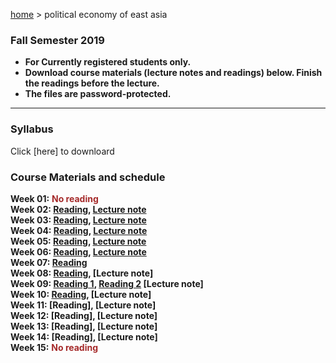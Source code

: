 [home](https://hirosasada.github.io/) > political economy of east asia   
### Fall Semester 2019  
- **For Currently registered students only.**  
- **Download course materials (lecture notes and readings) below. Finish the readings before the lecture.**  
- **The files are password-protected.**  
__________________________________________________________  
  
### Syllabus  
  Click [here] to downloard   
   
### Course Materials and schedule  
  
**Week 01:** **<font color="Brown">No reading</font>**    
**Week 02: [Reading](https://drive.google.com/open?id=1neyb1D6IANaaxw-pO52b5WEDGtk7Tw4u), [Lecture note](https://drive.google.com/open?id=17JhKLGHVqTdDSQvBfQgzFi76sDQs-_L2)**    
**Week 03: [Reading](https://drive.google.com/open?id=1Yz5rLmOBIthgbqry350WfQQnv831BOV8), [Lecture note](https://drive.google.com/open?id=1D6vJypy8C2m-xn-2Ev2xl1bxGEzDkuho)**   
**Week 04: [Reading](https://drive.google.com/open?id=1HjHSdACZEkCXGbVBEOK8HCNIUitjjpb7), [Lecture note](https://drive.google.com/open?id=1z1ulQ4dFwshGg5LRdK9Al3VYf_-71M3l)**   
**Week 05: [Reading](https://drive.google.com/open?id=1osRi17xDqCOIgldmComKqV4o3EKoWfZ8), [Lecture note](https://drive.google.com/open?id=1DlvTyTCjNrXqpd0AEwDN1Onxt6wUSWb6)**     
**Week 06: [Reading](https://drive.google.com/open?id=10RtH7cMsiNg_cy4WVKShjKTC79mCWbSx), [Lecture note](https://drive.google.com/open?id=17Buy0wRi25wdA5APuWwS-8FFe3LQ_IJ9)**     
**Week 07: [Reading](https://drive.google.com/open?id=1M5msNr7Jd71hakm9Q6gG8aqZM8ju1mR6)**      
**Week 08: [Reading](https://drive.google.com/open?id=1jYc3-qBSD8HMgNxZ6QcfRY0iv-FZBK1Y), [Lecture note]**    
**Week 09: [Reading 1](https://drive.google.com/open?id=1E4CByggrBlViWntx1HW8OMWn-7tkg1pW), [Reading 2](https://drive.google.com/open?id=1_wu9gR5hgeIOWGaBFyGLb02eEscYu6su) [Lecture note]**   
**Week 10: [Reading](https://drive.google.com/open?id=15yTOJuyUXsVuOsdPUlwOGXSLPTpUvZkh), [Lecture note]**    
**Week 11: [Reading], [Lecture note]**    
**Week 12: [Reading], [Lecture note]**   
**Week 13: [Reading], [Lecture note]**   
**Week 14: [Reading], [Lecture note]**    
**Week 15:** **<font color="Brown">No reading</font>**    
  
